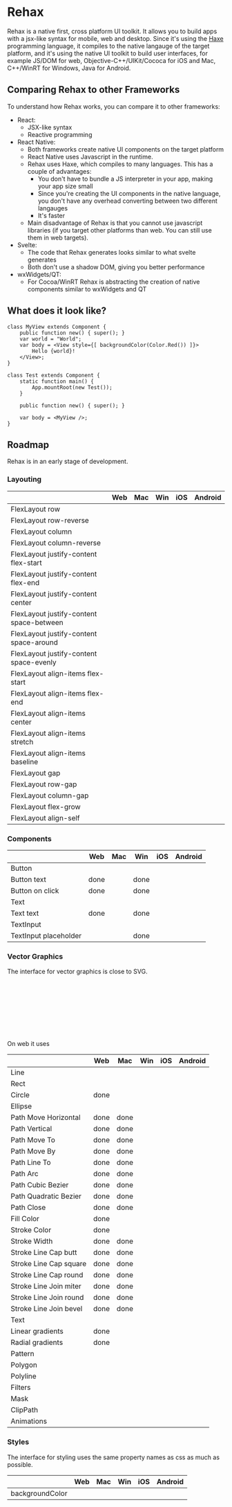 # Rehax

Rehax is a native first, cross platform UI toolkit. It allows you to build apps with a jsx-like syntax for mobile, web and desktop. Since it's using the [Haxe](https://haxe.org/) programming language, it compiles to the native langauge of the target platform, and it's using the native UI toolkit to build user interfaces, for example JS/DOM for web, Objective-C++/UIKit/Cococa for iOS and Mac, C++/WinRT for Windows, Java for Android.

## Comparing Rehax to other Frameworks

To understand how Rehax works, you can compare it to other frameworks:

- React:
    - JSX-like syntax
    - Reactive programming
- React Native:
    - Both frameworks create native UI components on the target platform
    - React Native uses Javascript in the runtime.
    - Rehax uses Haxe, which compiles to many languages. This has a couple of advantages:
        - You don't have to bundle a JS interpreter in your app, making your app size small
        - Since you're creating the UI components in the native language, you don't have any overhead converting between two different langauges
        - It's faster
    - Main disadvantage of Rehax is that you cannot use javascript libraries (if you target other platforms than web. You can still use them in web targets).
- Svelte:
    - The code that Rehax generates looks similar to what svelte generates
    - Both don't use a shadow DOM, giving you better performance
- wxWidgets/QT:
    - For Cocoa/WinRT Rehax is abstracting the creation of native components similar to wxWidgets and QT

## What does it look like?

```
class MyView extends Component {
	public function new() { super(); }
    var world = "World";
	var body = <View style={[ backgroundColor(Color.Red()) ]}>
        Hello {world}!
    </View>;
}

class Test extends Component {
	static function main() {
		App.mountRoot(new Test());
	}

	public function new() { super(); }

	var body = <MyView />;
}
```

## Roadmap

Rehax is in an early stage of development.

### Layouting

|                                            | Web  | Mac | Win | iOS | Android |
|--------------------------------------------|------|-----|-----|-----|---------|
| FlexLayout row                             |      |     |     |     |         |
| FlexLayout row-reverse                     |      |     |     |     |         |
| FlexLayout column                          |      |     |     |     |         |
| FlexLayout column-reverse                  |      |     |     |     |         |
| FlexLayout justify-content flex-start      |      |     |     |     |         |
| FlexLayout justify-content flex-end        |      |     |     |     |         |
| FlexLayout justify-content center          |      |     |     |     |         |
| FlexLayout justify-content space-between   |      |     |     |     |         |
| FlexLayout justify-content space-around    |      |     |     |     |         |
| FlexLayout justify-content space-evenly    |      |     |     |     |         |
| FlexLayout align-items flex-start          |      |     |     |     |         |
| FlexLayout align-items flex-end            |      |     |     |     |         |
| FlexLayout align-items center              |      |     |     |     |         |
| FlexLayout align-items stretch             |      |     |     |     |         |
| FlexLayout align-items baseline            |      |     |     |     |         |
| FlexLayout gap                             |      |     |     |     |         |
| FlexLayout row-gap                         |      |     |     |     |         |
| FlexLayout column-gap                      |      |     |     |     |         |
| FlexLayout flex-grow                       |      |     |     |     |         |
| FlexLayout align-self                      |      |     |     |     |         |

### Components

|                                | Web  | Mac | Win  | iOS | Android |
|--------------------------------|------|-----|------|-----|---------|
| Button                         |      |     |      |     |         |
| Button text                    | done |     | done |     |         |
| Button on click                | done |     | done |     |         |
| Text                           |      |     |      |     |         |
| Text text                      | done |     | done |     |         |
| TextInput                      |      |     |      |     |         |
| TextInput placeholder          |      |     | done |     |         |

### Vector Graphics

The interface for vector graphics is close to SVG.

On web it uses <svg> elements.

|                         | Web  | Mac  | Win | iOS | Android |
|-------------------------|------|------|-----|-----|---------|
| Line                    |      |      |     |     |         |
| Rect                    |      |      |     |     |         |
| Circle                  | done |      |     |     |         |
| Ellipse                 |      |      |     |     |         |
| Path Move Horizontal    | done | done |     |     |         |
| Path Vertical           | done | done |     |     |         |
| Path Move To            | done | done |     |     |         |
| Path Move By            | done | done |     |     |         |
| Path Line To            | done | done |     |     |         |
| Path Arc                | done | done |     |     |         |
| Path Cubic Bezier       | done | done |     |     |         |
| Path Quadratic Bezier   | done | done |     |     |         |
| Path Close              | done | done |     |     |         |
| Fill Color              | done |      |     |     |         |
| Stroke Color            | done |      |     |     |         |
| Stroke Width            | done | done |     |     |         |
| Stroke Line Cap butt    | done | done |     |     |         |
| Stroke Line Cap square  | done | done |     |     |         |
| Stroke Line Cap round   | done | done |     |     |         |
| Stroke Line Join miter  | done | done |     |     |         |
| Stroke Line Join round  | done | done |     |     |         |
| Stroke Line Join bevel  | done | done |     |     |         |
| Text                    |      |      |     |     |         |
| Linear gradients        | done |      |     |     |         |
| Radial gradients        | done |      |     |     |         |
| Pattern                 |      |      |     |     |         |
| Polygon                 |      |      |     |     |         |
| Polyline                |      |      |     |     |         |
| Filters                 |      |      |     |     |         |
| Mask                    |      |      |     |     |         |
| ClipPath                |      |      |     |     |         |
| Animations              |      |      |     |     |         |

### Styles

The interface for styling uses the same property names as css as much as possible.

|                             | Web  | Mac | Win | iOS | Android |
|-----------------------------|------|-----|-----|-----|---------|
| backgroundColor             |      |     |     |     |         |